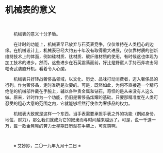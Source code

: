 # 机械表的意义

&emsp;&emsp;

&emsp;&emsp;机械表的意义十分矛盾。

&emsp;&emsp;在计时的功能上，机械表早已放弃与石英表竞争，仅仅维持在人类粗心的边缘。在机械设计上，机械表已经大约五十年没有取得重大进展，仅仅靠材质的创新维持技术上的体面，例如硅材质、钛材质、碳纤维材质的使用，有时候这也体现为加工技术的进步。然而，这些进步在石英震荡面前，好比是野蛮人手持石斧攻击阿帕奇武装直升机，看着令人心酸。

&emsp;&emsp;机械表只好转战奢侈品领域，以文化、历史、品味打动消费者，迈入奢侈品的行列。作为奢侈品，走时准确是次要的。可是，既然如此，为何不直接造一个精巧绝伦的机械部件戴在手腕上，辅以各种贵金属和钻石，奇怪的是从来没有人这么做。原来，计时作为一个功能，仍旧是奢侈品炫耀的基础。只要那精准度在人类可忍受的粗心大意的范围之内，它就能够坦然行使作为奢侈品的权力。

&emsp;&emsp;机械表大致就是这样一个东西。当手表需要承担手表之外的功能（例如身份、地位、财力），那么我们就成为它的奴隶而与时间越来越远了。可是，说一千道一万，戴一款金晃晃的劳力士星期日历型在手腕上，可真爽啊。

&emsp;&emsp;

&emsp;&emsp;※ 艾妙妙，二〇一九年九月十二日 ※